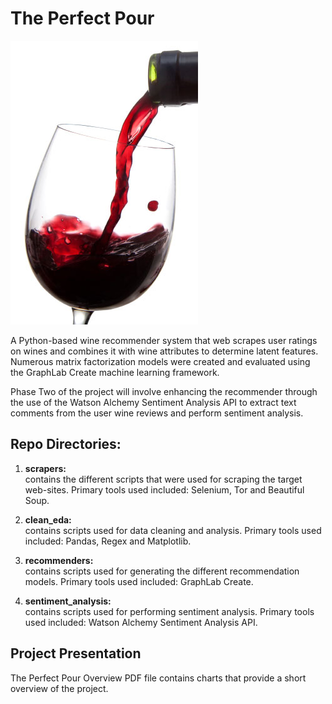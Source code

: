 # The Perfect Pour  
![Image of a wine glass with red wine being poured into it.](https://github.com/bobmickus/perfectpour/blob/master/wine_pour.jpg)

A Python-based wine recommender system that web scrapes user ratings on wines and combines it with wine attributes to determine latent features. Numerous matrix factorization models were created and evaluated using the GraphLab Create machine learning framework.

Phase Two of the project will involve enhancing the recommender through the use of the Watson Alchemy Sentiment Analysis API to extract text comments from the user wine reviews and perform sentiment analysis.

## Repo Directories:

1. <b>scrapers:</b> <br>contains the different scripts that were used for scraping the target web-sites. Primary tools used included:  Selenium, Tor and Beautiful Soup.

2. <b>clean_eda:</b> <br>contains scripts used for data cleaning and analysis.  Primary tools used included:  Pandas, Regex and Matplotlib.

3. <b>recommenders:</b> <br>contains scripts used for generating the different recommendation models. Primary tools used included:  GraphLab Create.

4. <b>sentiment_analysis:</b> <br>contains scripts used for performing sentiment analysis. Primary tools used included:  Watson Alchemy Sentiment Analysis API.




## Project Presentation
The Perfect Pour Overview PDF file contains charts that provide a short overview of the project.

